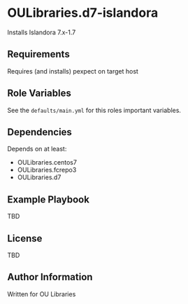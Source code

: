 OULibraries.d7-islandora
=========

Installs Islandora 7.x-1.7 

Requirements
------------

Requires (and installs) pexpect on target host

Role Variables
--------------

See the `defaults/main.yml` for this roles important variables. 


Dependencies
------------

Depends on at least:

* OULibraries.centos7
* OULibraries.fcrepo3
* OULibraries.d7

Example Playbook
----------------

TBD

License
-------

TBD

Author Information
------------------

Written for OU Libraries